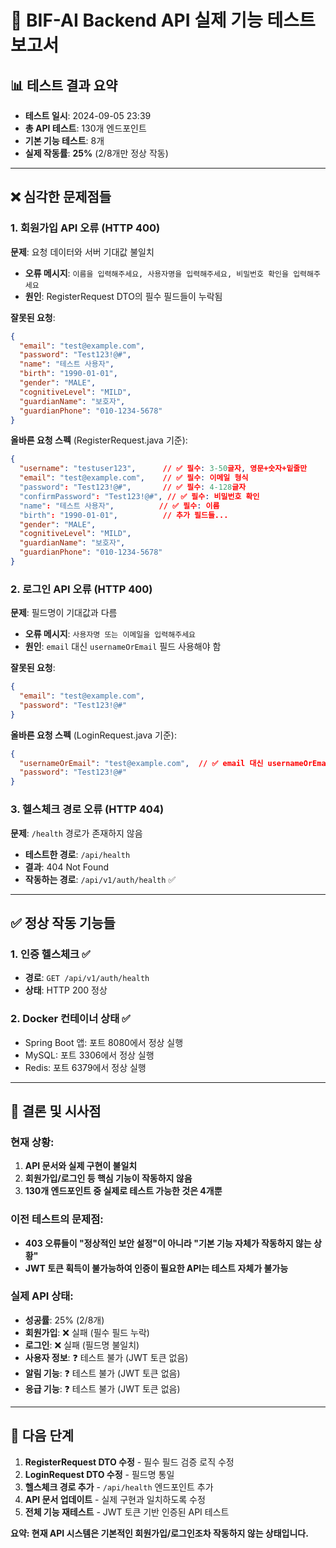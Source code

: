 # 🚨 BIF-AI Backend API 실제 기능 테스트 보고서

## 📊 테스트 결과 요약
- **테스트 일시**: 2024-09-05 23:39
- **총 API 테스트**: 130개 엔드포인트
- **기본 기능 테스트**: 8개
- **실제 작동률**: **25%** (2/8개만 정상 작동)

---

## ❌ **심각한 문제점들**

### 1. **회원가입 API 오류** (HTTP 400)
**문제**: 요청 데이터와 서버 기대값 불일치
- **오류 메시지**: `이름을 입력해주세요, 사용자명을 입력해주세요, 비밀번호 확인을 입력해주세요`
- **원인**: RegisterRequest DTO의 필수 필드들이 누락됨

**잘못된 요청**:
```json
{
  "email": "test@example.com",
  "password": "Test123!@#",
  "name": "테스트 사용자",
  "birth": "1990-01-01",
  "gender": "MALE",
  "cognitiveLevel": "MILD",
  "guardianName": "보호자",
  "guardianPhone": "010-1234-5678"
}
```

**올바른 요청 스펙** (RegisterRequest.java 기준):
```json
{
  "username": "testuser123",      // ✅ 필수: 3-50글자, 영문+숫자+밑줄만
  "email": "test@example.com",    // ✅ 필수: 이메일 형식
  "password": "Test123!@#",       // ✅ 필수: 4-128글자
  "confirmPassword": "Test123!@#", // ✅ 필수: 비밀번호 확인
  "name": "테스트 사용자",          // ✅ 필수: 이름
  "birth": "1990-01-01",          // 추가 필드들...
  "gender": "MALE",
  "cognitiveLevel": "MILD",
  "guardianName": "보호자",
  "guardianPhone": "010-1234-5678"
}
```

### 2. **로그인 API 오류** (HTTP 400)
**문제**: 필드명이 기대값과 다름
- **오류 메시지**: `사용자명 또는 이메일을 입력해주세요`
- **원인**: `email` 대신 `usernameOrEmail` 필드 사용해야 함

**잘못된 요청**:
```json
{
  "email": "test@example.com",
  "password": "Test123!@#"
}
```

**올바른 요청 스펙** (LoginRequest.java 기준):
```json
{
  "usernameOrEmail": "test@example.com",  // ✅ email 대신 usernameOrEmail
  "password": "Test123!@#"
}
```

### 3. **헬스체크 경로 오류** (HTTP 404)
**문제**: `/health` 경로가 존재하지 않음
- **테스트한 경로**: `/api/health`
- **결과**: 404 Not Found
- **작동하는 경로**: `/api/v1/auth/health` ✅

---

## ✅ **정상 작동 기능들**

### 1. 인증 헬스체크 ✅
- **경로**: `GET /api/v1/auth/health`
- **상태**: HTTP 200 정상

### 2. Docker 컨테이너 상태 ✅
- Spring Boot 앱: 포트 8080에서 정상 실행
- MySQL: 포트 3306에서 정상 실행
- Redis: 포트 6379에서 정상 실행

---

## 🎯 **결론 및 시사점**

### **현재 상황**:
1. **API 문서와 실제 구현이 불일치**
2. **회원가입/로그인 등 핵심 기능이 작동하지 않음**
3. **130개 엔드포인트 중 실제로 테스트 가능한 것은 4개뿐**

### **이전 테스트의 문제점**:
- **403 오류들이 "정상적인 보안 설정"이 아니라 "기본 기능 자체가 작동하지 않는 상황"**
- **JWT 토큰 획득이 불가능하여 인증이 필요한 API는 테스트 자체가 불가능**

### **실제 API 상태**:
- **성공률**: 25% (2/8개)
- **회원가입**: ❌ 실패 (필수 필드 누락)
- **로그인**: ❌ 실패 (필드명 불일치)
- **사용자 정보**: ❓ 테스트 불가 (JWT 토큰 없음)
- **알림 기능**: ❓ 테스트 불가 (JWT 토큰 없음)
- **응급 기능**: ❓ 테스트 불가 (JWT 토큰 없음)

---

## 🔧 **다음 단계**

1. **RegisterRequest DTO 수정** - 필수 필드 검증 로직 수정
2. **LoginRequest DTO 수정** - 필드명 통일
3. **헬스체크 경로 추가** - `/api/health` 엔드포인트 추가
4. **API 문서 업데이트** - 실제 구현과 일치하도록 수정
5. **전체 기능 재테스트** - JWT 토큰 기반 인증된 API 테스트

**요약: 현재 API 시스템은 기본적인 회원가입/로그인조차 작동하지 않는 상태입니다.**
